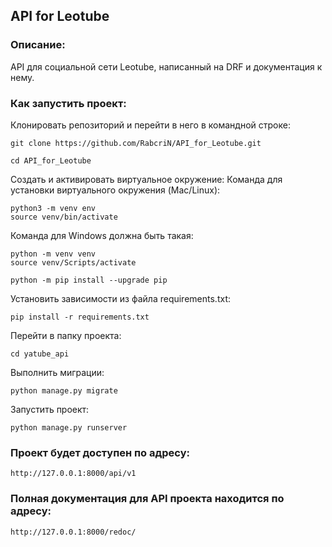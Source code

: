 ## API for Leotube

### Описание:

API для социальной сети Leotube, написанный на DRF и документация к нему.

### Как запустить проект:

Клонировать репозиторий и перейти в него в командной строке: 
```
git clone https://github.com/RabcriN/API_for_Leotube.git 
```

```
cd API_for_Leotube 
```


Cоздать и активировать виртуальное окружение:
Команда для установки виртуального окружения (Mac/Linux):
```
python3 -m venv env
source venv/bin/activate
```
Команда для Windows должна быть такая:
```
python -m venv venv
source venv/Scripts/activate
```

```
python -m pip install --upgrade pip
```

Установить зависимости из файла requirements.txt:

```
pip install -r requirements.txt
```

Перейти в папку проекта:
```
cd yatube_api
```

Выполнить миграции:

```
python manage.py migrate
```

Запустить проект:

```
python manage.py runserver
```

### Проект будет доступен по адресу:
```
http://127.0.0.1:8000/api/v1
```

### Полная документация для API проекта находится по адресу:  
```
http://127.0.0.1:8000/redoc/ 
```
 

